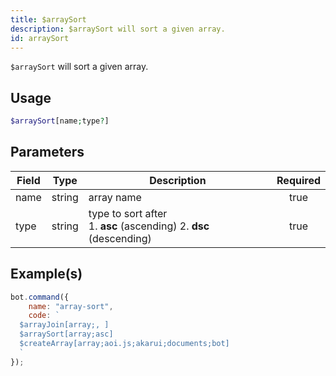 ```yaml
---
title: $arraySort
description: $arraySort will sort a given array.
id: arraySort
---
```


`$arraySort` will sort a given array.

## Usage

```php
$arraySort[name;type?]
```

## Parameters

| Field | Type   | Description                                                              | Required |
|-------|--------|--------------------------------------------------------------------------|:--------:|
| name  | string | array name                                                               |   true   |
| type  | string | type to sort after <br /> 1. **asc** (ascending) 2. **dsc** (descending) |   true   |

## Example(s)

```javascript
bot.command({
    name: "array-sort",
    code: `
  $arrayJoin[array;, ]
  $arraySort[array;asc]
  $createArray[array;aoi.js;akarui;documents;bot]
  `
});
```